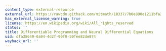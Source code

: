 ```yaml
---
content_type: external-resource
external_url: https://rawcdn.githack.com/mitmath/18337/7b0e890e1211bfa253782f7862389aeaa321e8d7/lecture11/adjoints.html
has_external_license_warning: true
license: https://en.wikipedia.org/wiki/All_rights_reserved
status: ''
title: Differentiable Programming and Neural Differential Equations
uid: dfa38649-0a94-4d2f-90f9-50fee82de874
wayback_url: ''
---
```

